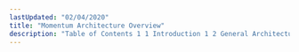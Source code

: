 ```yaml
---
lastUpdated: "02/04/2020"
title: "Momentum Architecture Overview"
description: "Table of Contents 1 1 Introduction 1 2 General Architecture Overview 1 3 Primary Momentum AP Is 1 4 Secondary Momentum AP Is..."
---
```


